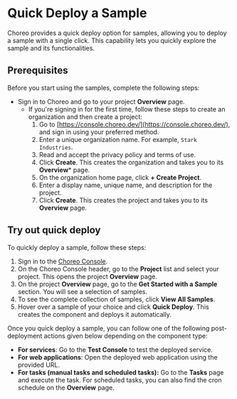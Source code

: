 # Quick Deploy a Sample

Choreo provides a quick deploy option for samples, allowing you to deploy a sample with a single click. This capability lets you quickly explore the sample and its functionalities.

## Prerequisites

Before you start using the samples, complete the following steps:

- Sign in to Choreo and go to your project **Overview** page.
   - If you're signing in for the first time, follow these steps to create an organization and then create a project:  
      1. Go to [https://console.choreo.dev/](https://console.choreo.dev/), and sign in using your preferred method.
      2. Enter a unique organization name. For example, `Stark Industries`.
      3. Read and accept the privacy policy and terms of use.
      4. Click **Create**. This creates the organization and takes you to its **Overview*** page.
      5. On the organization home page, click **+ Create Project**.
      6. Enter a display name, unique name, and description for the project.
      7. Click **Create**. This creates the project and takes you to its **Overview** page. 

## Try out quick deploy

To quickly deploy a sample, follow these steps:

1. Sign in to the [Choreo Console](https://console.choreo.dev/).
2. On the Choreo Console header, go to the **Project** list and select your project. This opens the project **Overview** page.
3. On the project **Overview** page, go to the **Get Started with a Sample** section. You will see a selection of samples.
4. To see the complete collection of samples, click **View All Samples**.
5. Hover over a sample of your choice and click **Quick Deploy**. This creates the component and deploys it automatically.

Once you quick deploy a sample, you can follow one of the following post-deployment actions given below depending on the component type:

- **For services**: Go to the **Test Console** to test the deployed service.  
- **For web applications**: Open the deployed web application using the provided URL.  
- **For tasks (manual tasks and scheduled tasks):** Go to the **Tasks** page and execute the task. For scheduled tasks, you can also find the cron schedule on the **Overview** page.
